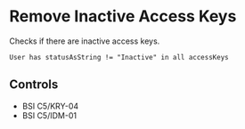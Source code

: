 # Remove Inactive Access Keys

Checks if there are inactive access keys.

```ccl
User has statusAsString != "Inactive" in all accessKeys
````

## Controls

* BSI C5/KRY-04
* BSI C5/IDM-01
